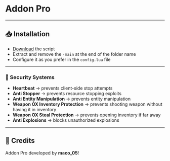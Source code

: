 # Addon Pro

---
## 📥 Installation
- [Download](https://github.com/maco05/addon_pro/archive/refs/heads/main.zip) the script
- Extract and remove the ```-main``` at the end of the folder name
- Configure it as you prefer in the ```config.lua``` file

---
### 🚨 Security Systems
* **Heartbeat** → prevents client-side stop attempts
* **Anti Stopper** → prevents resource stopping exploits
* **Anti Entity Manipulation** → prevents entity manipulation
* **Weapon OX Inventory Protection** → prevents shooting weapon without having it in inventory
* **Weapon OX Steal Protection** → prevents opening inventory if far away
* **Anti Explosions** → blocks unauthorized explosions

---
## 🙌 Credits
Addon Pro developed by **maco_05**!
